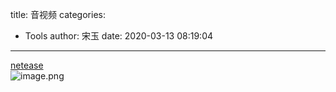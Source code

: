 title: 音视频
categories:
 - Tools
author: 宋玉
date: 2020-03-13 08:19:04
---
[netease](https://jianwai.netease.com/)<br />![image.png](https://cdn.nlark.com/yuque/0/2020/png/394169/1584058717671-2504a089-caa7-4a38-84ac-fa2fb0866683.png#align=left&display=inline&height=762&name=image.png&originHeight=1524&originWidth=2878&size=1451489&status=done&style=none&width=1439)
